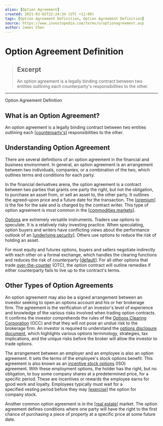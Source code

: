 ```yaml
---
alias: [Option Agreement]
created: 2021-03-02T22:24:34 (UTC +11:00)
tags: [Option Agreement Definition, Option Agreement Definition]
source: https://www.investopedia.com/terms/o/optionagreement.asp
author: James Chen
---
```


# Option Agreement Definition

> ## Excerpt
> An option agreement is a legally binding contract between two entities outlining each counterparty's responsibilities to the other.

---

Option Agreement Definition
## What is an Option Agreement?

An option agreement is a legally binding contract between two entities outlining each [[counterparty's]](https://www.investopedia.com/terms/c/counterparty.asp) responsibilities to the other.

## Understanding Option Agreement

There are several definitions of an option agreement in the financial and business environment. In general, an option agreement is an arrangement between two individuals, companies, or a combination of the two, which outlines terms and conditions for each party.

In the financial derivatives arena, the option agreement is a contract between two parties that grants one party the right, but not the obligation, to purchase an asset from, or sell an asset to, the other party. It outlines the agreed-upon price and a future date for the transaction. The [[premium]](https://www.investopedia.com/terms/p/premium.asp) is the fee for the sale and is charged by the contract writer. This type of option agreement is most common in the [[commodities markets]](https://www.investopedia.com/terms/c/commodity-market.asp).

[Options](https://www.investopedia.com/terms/o/option.asp) are extremely versatile instruments. Traders use options to speculate. It is a relatively risky investing practice. When speculating, option buyers and writers have conflicting views about the performance outlook of an [[underlying security]](https://www.investopedia.com/terms/u/underlying-security.asp). Others use options to reduce the risk of holding an asset. 

For most equity and futures options, buyers and sellers negotiate indirectly with each other on a formal exchange, which handles the clearing functions and reduces the risk of counterparty [[default]](https://www.investopedia.com/terms/d/default2.asp). For all other options that trade [over-the-counter](https://www.investopedia.com/terms/o/otc.asp) (OTC), the option contract will outline remedies if either counterparty fails to live up to the contract's terms.

## Other Types of Option Agreements

An option agreement may also be a signed arrangement between an investor seeking to open an options account and his or her brokerage firm. The agreement is the verification of an investor's level of experience and knowledge of the various risks involved when trading option contracts. It confirms the investor comprehends the rules of the [Options Clearing Corporation](https://www.investopedia.com/terms/o/occ.asp) (OCC) and that they will not pose an undue risk to the brokerage firm. An investor is required to understand the [options disclosure document](https://www.investopedia.com/terms/o/optiondisclosuredocument.asp), which highlights various options terminology, strategies, tax implications, and the unique risks before the broker will allow the investor to trade options.

The arrangement between an employer and an employee is also an option agreement. It sets the terms of the employee's stock options benefit. This agreement is also known as an [incentive stock options](https://www.investopedia.com/terms/i/iso.asp) (ISO) agreement. With these employment options, the holder has the right, but no obligation, to buy some company shares at a predetermined price, for a specific period. These are incentives or rewards the employee earns for good work and loyalty. Employees typically must wait for a specified vesting period before they may [[exercise]](https://www.investopedia.com/terms/e/exercise.asp) the option for company stock. 

Another common option agreement is in the [[real estate]](https://www.investopedia.com/terms/r/realestate.asp) market. The option agreement defines conditions where one party will have the right to the first chance of purchasing a piece of property at a specific price at some future date.
